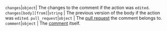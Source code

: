 `changes`|`object`| The changes to the comment if the action was `edited`. `changes[body][from]`|`string` | The previous version of the body if the action was `edited`. `pull_request`|`object` | The [pull request](/v3/pulls/) the comment belongs to. `comment`|`object` | The [comment](/v3/pulls/comments) itself.
